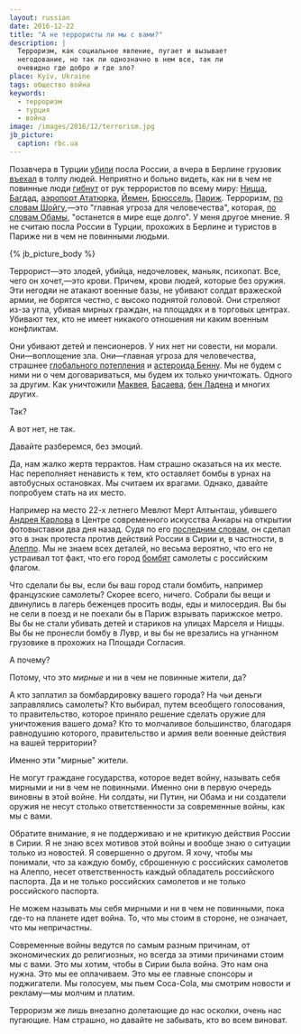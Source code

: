 ```yaml
---
layout: russian
date: 2016-12-22
title: "А не террористы ли мы с вами?"
description: |
  Терроризм, как социальное явление, пугает и вызывает
  негодование, но так ли однозначно в нем все, так ли
  очевидно где добро и где зло?
place: Kyiv, Ukraine
tags: общество война
keywords:
  - терроризм
  - турция
  - война
image: /images/2016/12/terrorism.jpg
jb_picture:
  caption: rbc.ua
---
```


Позавчера в Турции [убили](http://korrespondent.net/world/3789151-posol-rf-v-turtsyy-ubyt-v-ankare-podrobnosty)
посла России, а вчера в Берлине грузовик
[въехал](https://ria.ru/world/20161220/1484052897.html) в толпу людей.
Неприятно и больно видеть, как ни в чем не повинные люди
[гибнут](http://ria.ru/world/20160707/1460935893.html) от рук террористов по всему миру:
[Ницца](http://ria.ru/world/20160715/1466350811.html),
[Багдад](http://ria.ru/world/20160707/1460935893.html),
[аэропорт Ататюрка](http://ria.ru/society/20160706/1459833346.html),
[Йемен](http://ria.ru/world/20160515/1433637269.html),
[Брюссель](http://ria.ru/world/20160322/1394449726.html),
[Париж](http://ria.ru/world/20151114/1320223338.html).
Терроризм, [по словам Шойгу](https://ria.ru/defense_safety/20160615/1447938189.html),&mdash;это
"главная угроза для человечества", которая,
[по словам Обамы](http://www.vedomosti.ru/politics/articles/2016/12/07/668544-terrorizm-nadolgo),
"останется в мире еще долго". У меня другое мнение. Я не считаю
посла России в Турции, прохожих в Берлине и туристов в Париже
ни в чем не повинными людьми.

<!--more-->

{% jb_picture_body %}

Террорист&mdash;это злодей, убийца, недочеловек, маньяк, психопат. Все, чего
он хочет,&mdash;это крови. Причем, крови людей, которые без оружия. Эти негодяи
не атакают военные базы, не убивают солдат вражеской армии, не борятся честно,
с высоко поднятой головой. Они стреляют из-за угла, убивая мирных граждан,
на площадях и в торговых центрах. Убивают тех, кто не имеет никакого
отношения ни каким военным конфликтам.

Они убивают детей и пенсионеров. У них нет ни совести, ни морали.
Они&mdash;воплощение зла. Они&mdash;главная угроза для человечества, страшнее
[глобального потепления](https://ru.wikipedia.org/wiki/%D0%93%D0%BB%D0%BE%D0%B1%D0%B0%D0%BB%D1%8C%D0%BD%D0%BE%D0%B5_%D0%BF%D0%BE%D1%82%D0%B5%D0%BF%D0%BB%D0%B5%D0%BD%D0%B8%D0%B5)
и [астероида Бенну](http://www.unian.net/science/1447002-k-zemle-priblijaetsya-asteroid-kotoryiy-mojet-nanesti-planete-katastroficheskie-razrusheniya.html).
Мы не будем с ними ни о чем договариваться, мы будем их только уничтожать.
Одного за другим. Как уничтожили
[Маквея](https://ru.wikipedia.org/wiki/%D0%9C%D0%B0%D0%BA%D0%B2%D0%B5%D0%B9,_%D0%A2%D0%B8%D0%BC%D0%BE%D1%82%D0%B8),
[Басаева](https://ru.wikipedia.org/wiki/%D0%91%D0%B0%D1%81%D0%B0%D0%B5%D0%B2,_%D0%A8%D0%B0%D0%BC%D0%B8%D0%BB%D1%8C_%D0%A1%D0%B0%D0%BB%D0%BC%D0%B0%D0%BD%D0%BE%D0%B2%D0%B8%D1%87),
[бен Ладена](https://ru.wikipedia.org/wiki/%D0%A3%D1%81%D0%B0%D0%BC%D0%B0_%D0%B1%D0%B5%D0%BD_%D0%9B%D0%B0%D0%B4%D0%B5%D0%BD)
и многих других.

Так?

А вот нет, не так.

Давайте разберемся, без эмоций.

Да, нам жалко жертв террактов. Нам страшно оказаться на их месте.
Нас переполняет ненависть к тем, кто оставляет бомбы в урнах на автобусных
остановках. Мы считаем их врагами. Однако, давайте попробуем стать на их место.

Например на место 22-х летнего Мевлют Мерт Алтынташ, убившего
[Андрея Карлова](https://ru.wikipedia.org/wiki/%D0%9A%D0%B0%D1%80%D0%BB%D0%BE%D0%B2,_%D0%90%D0%BD%D0%B4%D1%80%D0%B5%D0%B9_%D0%93%D0%B5%D0%BD%D0%BD%D0%B0%D0%B4%D1%8C%D0%B5%D0%B2%D0%B8%D1%87)
в Центре современного искусства Анкары на открытии фотовыставки два дня назад.
Судя по его
[последним словам](https://www.youtube.com/watch?v=IRFkYcxzsN8),
он сделал это в знак протеста против
действий России в Сирии и, в частности, в
[Алеппо](https://ru.wikipedia.org/wiki/%D0%91%D0%BE%D0%B8_%D0%B2_%D0%90%D0%BB%D0%B5%D0%BF%D0%BF%D0%BE).
Мы не знаем всех деталей, но весьма вероятно, что его не устраивал тот факт,
что его город
[бомбят](http://www.svoboda.org/a/28046472.html)
самолеты с российским флагом.

Что сделали бы вы, если бы ваш город стали бомбить, например французские
самолеты? Скорее всего, ничего. Собрали бы вещи и двинулись в лагерь беженцев
просить воды, еды и милосердия. Вы бы не сели в поезд и не поехали бы в Париж
взрывать парижское метро. Вы бы не стали убивать детей и стариков на улицах
Марселя и Ниццы. Вы бы не пронесли бомбу в Лувр, и вы бы не врезались на
угнанном грузовике в прохожих на Площади Согласия.

А почему?

Потому, что это _мирные_ и ни в чем не повинные жители, да?

А кто заплатил за бомбардировку вашего города? На чьи деньги заправлялись самолеты? Кто
выбирал, путем всеобщего голосования, то правительство, которое приняло
решение сделать оружие для уничтожения вашего дома? Кто то молчаливое
большинство, благодаря равнодушию которого, правительство и армия вели
военные действия на вашей территории?

Именно эти "мирные" жители.

Не могут граждане государства, которое ведет войну, называть себя мирными
и ни в чем не повинными. Именно они в первую очередь виновны в этой войне. Ни солдаты,
ни Путин, ни Обама и ни создатели оружия не несут столько ответственности
за современные войны, как мы с вами.

Обратите внимание, я не поддерживаю и не критикую действия России в Сирии.
Я не знаю всех мотивов этой войны и вообще знаю о ситуации только из новостей.
Я совершенно о другом. Я хочу, чтобы мы понимали, что за каждую бомбу,
сброшенную с российских самолетов на Алеппо, несет ответственность каждый
обладатель российского паспорта. Да и не только российских самолетов и
не только российского паспорта.

Не можем называть мы себя мирными и ни в чем не повинными, пока где-то
на планете идет война. То, что мы стоим в стороне, не означает, что мы
непричастны.

Современные войны ведутся по самым разным причинам, от экономических
до религиозных, но всегда за этими причинами стоим мы с вами. Это мы хотим,
чтобы в Сирии была война. Это нам она нужна. Это мы ее оплачиваем. Это
мы ее главные спонсоры и поджигатели. Мы голосуем, мы пьем Coca-Cola,
мы смотрим новости и рекламу&mdash;мы молчим и платим.

Терроризм же лишь внезапно долетающие до нас осколки, очень нас пугающие.
Нам страшно, но давайте не забывать, кто во всем виноват.
